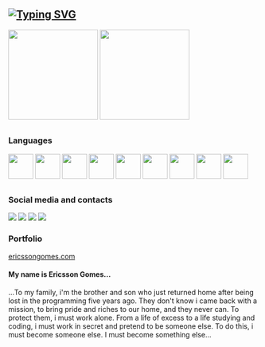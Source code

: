 ## [![Typing SVG](https://readme-typing-svg.demolab.com?font=Fira+Code&pause=1000&color=0D8A1F&random=false&width=435&lines=Hey!+I'm+Ericsson+Gomes)](https://git.io/typing-svg)

<div>
  <a href="https://github.com/NanoThecnolog"></a>
  <img height="180em" src="https://github-readme-stats.vercel.app/api?username=NanoThecnolog&show_icons=true&theme=shadow_green&include_all_commits=true&count_private=true"/>
  <img height="180em" src="https://github-readme-stats.vercel.app/api/top-langs/?username=NanoThecnolog&layout=compact&langs_count=16&theme=shadow_green"/>
</div>

##
### Languages

<div>
  <a href="https://nextjs.org/" target="_blank" rel="noopener noreferrer"><img height="50em" src="https://cdn.jsdelivr.net/gh/devicons/devicon@latest/icons/nextjs/nextjs-original.svg"/></a>
  <a href="https://nodejs.org/en" target="_blank" rel="noopener noreferrer"><img height="50em" src="https://cdn.jsdelivr.net/gh/devicons/devicon@latest/icons/nodejs/nodejs-original.svg" /></a>
  <a href="https://react.dev/" target="_blank" rel="noopener noreferrer"><img height="50em" src="https://cdn.jsdelivr.net/gh/devicons/devicon@latest/icons/react/react-original-wordmark.svg" /></a>
  <a href="https://www.typescriptlang.org/" target="_blank" rel="noopener noreferrer"><img height="50em" src="https://cdn.jsdelivr.net/gh/devicons/devicon@latest/icons/typescript/typescript-plain.svg" /></a>
  <a href="https://vuejs.org/" target="_blank" rel="noopener noreferrer"><img height="50em" src="https://cdn.jsdelivr.net/gh/devicons/devicon@latest/icons/vuejs/vuejs-original-wordmark.svg" /></a>
  <a href="https://www.w3schools.com/js/" target="_blank" rel="noopener noreferrer"><img height="50em" src="https://cdn.jsdelivr.net/gh/devicons/devicon@latest/icons/nestjs/nestjs-original.svg" /></a>
  <a href="https://www.php.net/" target="_blank" rel="noopener noreferrer"><img height="50em" src="https://cdn.jsdelivr.net/gh/devicons/devicon@latest/icons/php/php-plain.svg" /></a>
  <a href="https://www.postgresql.org/" target="_blank" rel="noopener noreferrer"><img height="50em" src="https://cdn.jsdelivr.net/gh/devicons/devicon@latest/icons/postgresql/postgresql-plain-wordmark.svg" /></a>
  <img height="50em" src="https://cdn.jsdelivr.net/gh/devicons/devicon@latest/icons/archlinux/archlinux-original.svg"/>
</div>

##
### Social media and contacts

<div>
  <a href="https://www.instagram.com/ericsson.costagomes/" target="_blank" rel="noopener noreferrer"><img src="https://img.shields.io/badge/Instagram-E4405F?style=for-the-badge&logo=instagram&logoColor=white"/></a>
  <a href="https://www.facebook.com/ericsson.costagomes" target="_blank" rel="noopener noreferrer"><img src="https://img.shields.io/badge/Facebook-1877F2?style=for-the-badge&logo=facebook&logoColor=white"/></a>
  <a href="https://www.linkedin.com/in/ericssongomes/" target="_blank" rel="noopener noreferrer"><img src="https://img.shields.io/badge/LinkedIn-0077B5?style=for-the-badge&logo=linkedin&logoColor=white"/></a>
  <a href="mailto:contato@ericssongomes.com" target="_blank" rel="noopener noreferrer"><img src="https://img.shields.io/badge/Gmail-D14836?style=for-the-badge&logo=gmail&logoColor=white"/></a>
  
</div>

### Portfolio
<div>
  <a href="https://www.ericssongomes.com">ericssongomes.com</a>
</div>


#### My name is Ericsson Gomes...
  ...To my family, i'm the brother and son who just returned home after being lost in the programming five years ago. They don't know i came back with a mission, to bring pride and riches to our home, and they never can. To protect them, i must work alone. From a life of excess to a life studying and coding, i must work in secret and pretend to be someone else. To do this, i must become someone else. I must become something else...



<!--
**NanoThecnolog/NanoThecnolog** is a ✨ _special_ ✨ repository because its `README.md` (this file) appears on your GitHub profile.

Here are some ideas to get you started:

- 🔭 Today i'm working with Full Stack web development..
- 🌱 I’m currently learning ...
- 👯 I’m looking to collaborate on ...
- 🤔 I’m looking for help with ...
- 💬 Ask me about ...
- 📫 How to reach me: ...
- 😄 Pronouns: ...
- ⚡ Fun fact: ...
-->
